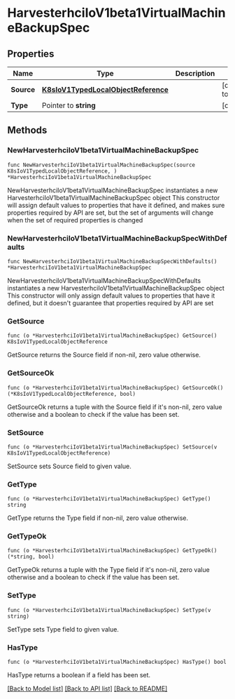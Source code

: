 # HarvesterhciIoV1beta1VirtualMachineBackupSpec

## Properties

Name | Type | Description | Notes
------------ | ------------- | ------------- | -------------
**Source** | [**K8sIoV1TypedLocalObjectReference**](K8sIoV1TypedLocalObjectReference.md) |  | [default to {}]
**Type** | Pointer to **string** |  | [optional] 

## Methods

### NewHarvesterhciIoV1beta1VirtualMachineBackupSpec

`func NewHarvesterhciIoV1beta1VirtualMachineBackupSpec(source K8sIoV1TypedLocalObjectReference, ) *HarvesterhciIoV1beta1VirtualMachineBackupSpec`

NewHarvesterhciIoV1beta1VirtualMachineBackupSpec instantiates a new HarvesterhciIoV1beta1VirtualMachineBackupSpec object
This constructor will assign default values to properties that have it defined,
and makes sure properties required by API are set, but the set of arguments
will change when the set of required properties is changed

### NewHarvesterhciIoV1beta1VirtualMachineBackupSpecWithDefaults

`func NewHarvesterhciIoV1beta1VirtualMachineBackupSpecWithDefaults() *HarvesterhciIoV1beta1VirtualMachineBackupSpec`

NewHarvesterhciIoV1beta1VirtualMachineBackupSpecWithDefaults instantiates a new HarvesterhciIoV1beta1VirtualMachineBackupSpec object
This constructor will only assign default values to properties that have it defined,
but it doesn't guarantee that properties required by API are set

### GetSource

`func (o *HarvesterhciIoV1beta1VirtualMachineBackupSpec) GetSource() K8sIoV1TypedLocalObjectReference`

GetSource returns the Source field if non-nil, zero value otherwise.

### GetSourceOk

`func (o *HarvesterhciIoV1beta1VirtualMachineBackupSpec) GetSourceOk() (*K8sIoV1TypedLocalObjectReference, bool)`

GetSourceOk returns a tuple with the Source field if it's non-nil, zero value otherwise
and a boolean to check if the value has been set.

### SetSource

`func (o *HarvesterhciIoV1beta1VirtualMachineBackupSpec) SetSource(v K8sIoV1TypedLocalObjectReference)`

SetSource sets Source field to given value.


### GetType

`func (o *HarvesterhciIoV1beta1VirtualMachineBackupSpec) GetType() string`

GetType returns the Type field if non-nil, zero value otherwise.

### GetTypeOk

`func (o *HarvesterhciIoV1beta1VirtualMachineBackupSpec) GetTypeOk() (*string, bool)`

GetTypeOk returns a tuple with the Type field if it's non-nil, zero value otherwise
and a boolean to check if the value has been set.

### SetType

`func (o *HarvesterhciIoV1beta1VirtualMachineBackupSpec) SetType(v string)`

SetType sets Type field to given value.

### HasType

`func (o *HarvesterhciIoV1beta1VirtualMachineBackupSpec) HasType() bool`

HasType returns a boolean if a field has been set.


[[Back to Model list]](../README.md#documentation-for-models) [[Back to API list]](../README.md#documentation-for-api-endpoints) [[Back to README]](../README.md)


